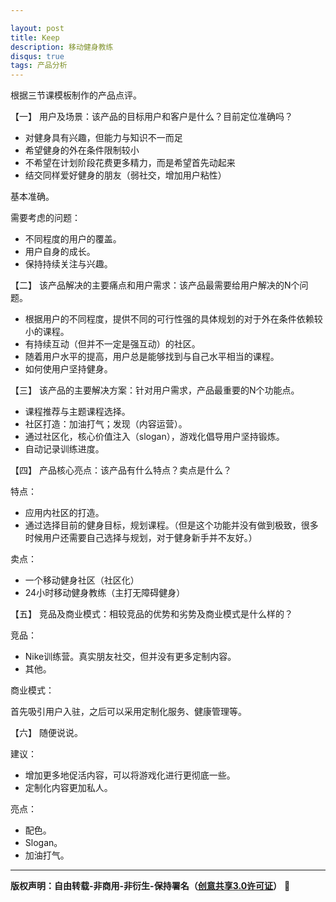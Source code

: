 ```yaml
---

layout: post
title: Keep
description: 移动健身教练
disqus: true
tags: 产品分析
---
```


根据三节课模板制作的产品点评。

【一】 用户及场景：该产品的目标用户和客户是什么？目前定位准确吗？

- 对健身具有兴趣，但能力与知识不一而足
- 希望健身的外在条件限制较小
- 不希望在计划阶段花费更多精力，而是希望首先动起来
- 结交同样爱好健身的朋友（弱社交，增加用户粘性）

基本准确。

需要考虑的问题：

- 不同程度的用户的覆盖。
- 用户自身的成长。
- 保持持续关注与兴趣。

【二】 该产品解决的主要痛点和用户需求：该产品最需要给用户解决的N个问题。

- 根据用户的不同程度，提供不同的可行性强的具体规划的对于外在条件依赖较小的课程。
- 有持续互动（但并不一定是强互动）的社区。
- 随着用户水平的提高，用户总是能够找到与自己水平相当的课程。
- 如何使用户坚持健身。

【三】 该产品的主要解决方案：针对用户需求，产品最重要的N个功能点。

- 课程推荐与主题课程选择。
- 社区打造：加油打气；发现（内容运营）。
- 通过社区化，核心价值注入（slogan），游戏化倡导用户坚持锻炼。
- 自动记录训练进度。

【四】 产品核心亮点：该产品有什么特点？卖点是什么？

特点：

- 应用内社区的打造。
- 通过选择目前的健身目标，规划课程。（但是这个功能并没有做到极致，很多时候用户还需要自己选择与规划，对于健身新手并不友好。）

卖点：

- 一个移动健身社区（社区化）
- 24小时移动健身教练（主打无障碍健身）

【五】 竞品及商业模式：相较竞品的优势和劣势及商业模式是什么样的？

竞品：
- Nike训练营。真实朋友社交，但并没有更多定制内容。
- 其他。

商业模式：

首先吸引用户入驻，之后可以采用定制化服务、健康管理等。

【六】 随便说说。

建议：

- 增加更多地促活内容，可以将游戏化进行更彻底一些。
- 定制化内容更加私人。

亮点：

- 配色。
- Slogan。
- 加油打气。

---
**版权声明：自由转载-非商用-非衍生-保持署名（[创意共享3.0许可证](https://creativecommons.org/licenses/by-nc-nd/3.0/deed.zh)）** 
